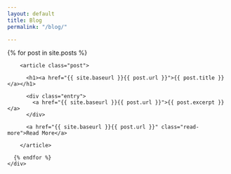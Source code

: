 ```yaml
---
layout: default
title: Blog
permalink: "/blog/"

---
```


<div id="main" role="main" class="container">
    <div class="posts">
      {% for post in site.posts %}

        <article class="post">

          <h1><a href="{{ site.baseurl }}{{ post.url }}">{{ post.title }}</a></h1>

          <div class="entry">
            <a href="{{ site.baseurl }}{{ post.url }}">{{ post.excerpt }}</a>
          </div>

          <a href="{{ site.baseurl }}{{ post.url }}" class="read-more">Read More</a>

        </article> 

      {% endfor %}
    </div>

</DIV>



